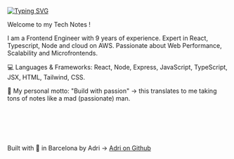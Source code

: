 
[![Typing SVG](https://readme-typing-svg.demolab.com?font=Fira+Code&size=35&pause=1000&width=435&lines=Hello%2C+it's+Adrien;Frontend+Developer)](https://git.io/typing-svg)

Welcome to my Tech Notes !

I am a Frontend Engineer with 9 years of experience. Expert in React, Typescript, Node and cloud on AWS. Passionate about Web Performance, Scalability and Microfrontends.

💻 Languages & Frameworks: React, Node, Express, JavaScript, TypeScript, JSX, HTML, Tailwind, CSS.

🚀 My personal motto: "Build with passion" → this translates to me taking tons of notes like a mad (passionate) man.

<br/><br/><br/><br/>

Built with 💜  in Barcelona by Adri → [Adri on Github](https://github.com/0xadri)
